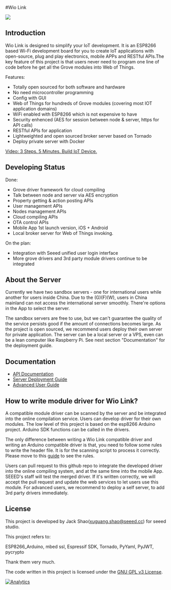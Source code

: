 #Wio Link



![](https://ksr-ugc.imgix.net/assets/004/976/751/7d273f1694c9c37b446ae820ea49c92a_original.jpg?v=1448431948&w=680&fit=max&auto=format&q=92&s=d0c984a9f958d807035d12c045619660)

## Introduction
Wio Link is designed to simplify your IoT development. It is an ESP8266 based Wi-Fi development board for you to create IoT applications with open-source, plug and play electronics, mobile APPs and RESTful APIs.The key feature of this project is that users never need to program one line of code before he get all the Grove modules into Web of Things. 

Features:

* Totally open sourced for both software and hardware
* No need microcontroller programming
* Config with GUI
* Web of Things for hundreds of Grove modules (covering most IOT application domains)
* WiFi enabled with ESP8266 which is not expensive to have
* Security enhenced (AES for session between node & server, https for API calls)
* RESTful APIs for application 
* Lightweighted and open sourced broker server based on Tornado
* Deploy private server with Docker


[Video: 3 Steps. 5 Minutes. Build IoT Device.](https://www.youtube.com/watch?v=P_SO_a6X-y0#action=share)




## Developing Status

Done:

* Grove driver framework for cloud compiling
* Talk between node and server via AES encryption
* Property getting & action posting APIs
* User management APIs
* Nodes management APIs
* Cloud compiling APIs
* OTA control APIs
* Mobile App 1st launch version, iOS + Android
* Local broker server for Web of Things invoking.

On the plan:

* Integration with Seeed unified user login interface
* More grove drivers and 3rd party module drivers continue to be integrated


## About the Server

Currently we have two sandbox servers - one for international users while another for users inside China. Due to the (G)(F)(W), users in China mainland can not access the international server smoothly. There're options in the App to select the server. 

The sandbox servers are free to use, but we can't guarantee the quality of the service persists good if the amount of connections becomes large. As the project is open sourced, we recommend users deploy their own server for private application. The server can be a local server or a VPS, even can be a lean computer like Raspberry Pi. See next section "Documentation" for the deployment guide. 



## Documentation

* [API Documentation](https://github.com/Seeed-Studio/Wio_Link/wiki/API%20Documentation)
* [Server Deployment Guide](https://github.com/Seeed-Studio/Wio_Link/wiki/Server%20Deployment%20Guide)
* [Advanced User Guide](https://github.com/Seeed-Studio/Wio_Link/wiki/Advanced%20User%20Guide)


## How to write module driver for Wio Link? 

A compatible module driver can be scanned by the server and be integrated into the online compilation service. Users can develop driver for their own modules. The low level of this project is based on the esp8266 Arduino project. Arduino SDK functions can be called in the drivers.

The only difference between writing a Wio Link compatible driver and writing an Arduino compatible driver is that, you need to follow some rules to write the header file. It is for the scanning script to process it correctly. Please move to this [guide](https://github.com/Seeed-Studio/Wio_Link/wiki/How-to-write-module-driver-for-Wio-Link%3F) to see the rules.

Users can pull request to this github repo to integrate the developed driver into the online compiling system, and at the same time into the mobile App. SEEED's staff will test the merged driver. If it's written correctly, we will accept the pull request and update the web services to let users use this module. For advanced users, we recommend to deploy a self server, to add 3rd party drivers immediately.

## License

This project is developed by Jack Shao(<xuguang.shao@seeed.cc>) for seeed studio. 

This project refers to:

ESP8266_Arduino, mbed ssl, Espressif SDK, Tornado, PyYaml, PyJWT, pycrypto

Thank them very much.


The code written in this project is licensed under the [GNU GPL v3 License](http://www.gnu.org/licenses/gpl-3.0.en.html). 

[![Analytics](https://ga-beacon.appspot.com/UA-46589105-3/Wio_Link)](https://github.com/igrigorik/ga-beacon)